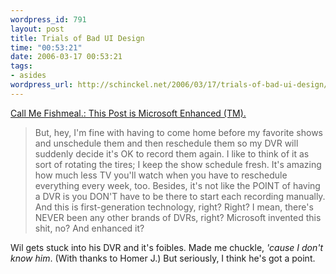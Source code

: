 ```yaml
--- 
wordpress_id: 791
layout: post
title: Trials of Bad UI Design
time: "00:53:21"
date: 2006-03-17 00:53:21
tags: 
- asides
wordpress_url: http://schinckel.net/2006/03/17/trials-of-bad-ui-design/
---
```

[Call Me Fishmeal.: This Post is Microsoft Enhanced (TM).][1]

> But, hey, I'm fine with having to come home before my favorite shows and unschedule them and then reschedule them so my DVR will suddenly decide it's OK to record them again. I like to think of it as sort of rotating the tires; I keep the show schedule fresh. It's amazing how much less TV you'll watch when you have to reschedule everything every week, too. Besides, it's not like the POINT of having a DVR is you DON'T have to be there to start each recording manually. And this is first-generation technology, right? Right? I mean, there's NEVER been any other brands of DVRs, right? Microsoft invented this shit, no? And enhanced it?

Wil gets stuck into his DVR and it's foibles. Made me chuckle, _'cause I don't know him_. (With thanks to Homer J.) But seriously, I think he's got a point. 

   [1]: http://wilshipley.com/blog/2006/03/this-post-is-microsoft-enhanced-tm.html

